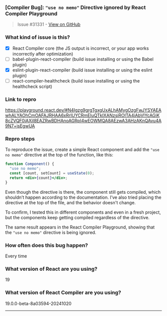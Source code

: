 ### [Compiler Bug]: `"use no memo"` Directive ignored by React Compiler Playground

> Issue #31331 - [View on GitHub](https://github.com/facebook/react/issues/31331)

### What kind of issue is this?

- [X] React Compiler core (the JS output is incorrect, or your app works incorrectly after optimization)
- [ ] babel-plugin-react-compiler (build issue installing or using the Babel plugin)
- [x] eslint-plugin-react-compiler (build issue installing or using the eslint plugin)
- [ ] react-compiler-healthcheck (build issue installing or using the healthcheck script)

### Link to repro

https://playground.react.dev/#N4Igzg9grgTgxgUxALhAMygOzgFwJYSYAEAwhALYAOhCmOAFAJRHAA6xRrIUYCRmEIuQTkIXANzsiROITA4iAbVlYcAGiK8cZVQF0iAXiI8EAZRwBDHAnoAGRpI4wEOWMQA8AEzwA3AHzAKnQAvu4A9N7+jsEgwUA

### Repro steps

To reproduce the issue, create a simple React component and add the `"use no memo"` directive at the top of the function, like this:
```jsx
function Component() {
  "use no memo";
  const [count, setCount] = useState(0);
  return <div>{count}</div>;
}
```
Even though the directive is there, the component still gets compiled, which shouldn’t happen according to the documentation. I’ve also tried placing the directive at the top of the file, and the behavior doesn't change.

To confirm, I tested this in different components and even in a fresh project, but the components keep getting compiled regardless of the directive.

The same result appears in the React Compiler Playground, showing that the `"use no memo"` directive is being ignored.


### How often does this bug happen?

Every time

### What version of React are you using?

19

### What version of React Compiler are you using?

19.0.0-beta-8a03594-20241020

---

